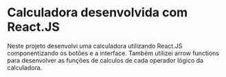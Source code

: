 # Calculadora desenvolvida com React.JS

Neste projeto desenvolvi uma calculadora utilizando React.JS componentizando os botões e a interface.
Também utilizei arrow functions para desenvolver as funções de calculos de cada operador lógico da calculadora.